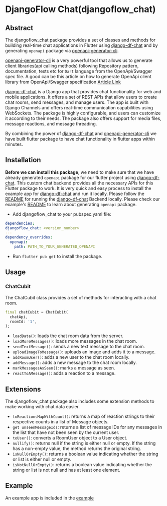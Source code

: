 # DjangoFlow Chat(djangoflow_chat)

## Abstract

The djangoflow_chat package provides a set of classes and methods for building real-time chat applications in Flutter using [django-df-chat](https://github.com/djangoflow/django-df-chat) and by generating `openapi` package via [openapi-generator-cli](https://github.com/OpenAPITools/openapi-generator-cli).

[openapi-generator-cli](https://github.com/OpenAPITools/openapi-generator-cli) is a very powerful tool that allows us to generate client libraries(api calling methods) following Repository pattern, documentation, tests etc for `Dart` language from the OpenApi/Swagger spec file. A good can be this article on how to generate OpenApi client library from OpenApi/Swagger specification [Article Link](https://medium.com/@rtlsilva/generating-dart-rest-api-client-libraries-using-openapi-generator-9b3dc517e68c)

[django-df-chat](https://github.com/djangoflow/django-df-chat) is a Django app that provides chat functionality for web and mobile applications. It offers a set of REST APIs that allow users to create chat rooms, send messages, and manage users. The app is built with Django Channels and offers real-time communication capabilities using WebSockets. The package is highly configurable, and users can customize it according to their needs. The package also offers support for media files, message reactions, and message threading.

By combining the power of [django-df-chat](https://github.com/djangoflow/django-df-chat) and [openapi-generator-cli](https://github.com/OpenAPITools/openapi-generator-cli) we have built flutter package to have chat functionality in flutter apps within minutes.

## Installation

**Before we can install this package**, we need to make sure that we have already generated `openapi` package for our flutter project using [django-df-chat](https://github.com/djangoflow/django-df-chat). This custom chat backend provides all the necessary APIs for this Flutter package to work. It is very quick and easy process to install the example app for [django-df-chat](https://github.com/djangoflow/django-df-chat) and run it locally. Please follow the [README](https://github.com/djangoflow/djangoflow-examples/tree/main/simple_chat/backend-django#readme) for running the [django-df-chat](https://github.com/djangoflow/django-df-chat) Backend locally. Please check our example's [README](https://github.com/djangoflow/djangoflow-examples/tree/main/simple_chat/frontend-flutter/packages/chat/README.md) to learn about generating `openapi` package.

- Add djangoflow_chat to your pubspec.yaml file:

```yaml
dependencies:
djangoflow_chat: <version_number>
---
dependency_overrides:
  openapi:
    path: PATH_TO_YOUR_GENERATED_OPENAPI
```

- Run `flutter pub get` to install the package.

## Usage

### ChatCubit

The ChatCubit class provides a set of methods for interacting with a chat room.

```dart
final chatCubit = ChatCubit(
  chatApi,
  roomId: '1',
);
```

- `loadData()`: loads the chat room data from the server.
- `loadMoreMessages()`: loads more messages in the chat room.
- `sendTextMessage()`: sends a new text message to the chat room.
- `uploadImageToMessage()`: uploads an image and adds it to a message.
- `addRoomUser()`: adds a new user to the chat room locally.
- `addMessage()`: adds a new message to the chat room locally.
- `markMessagesAsSeen()`: marks a message as seen.
- `reactToAMessage()`: adds a reaction to a message.

## Extensions

The djangoflow_chat package also includes some extension methods to make working with chat data easier.

- `toReactionsMapWithCount()`: returns a map of reaction strings to their respective counts in a list of Message objects.
- `get unseenMessageIds`: returns a list of message IDs for any messages in the list that have not been seen by the current user.
- `toUser()`: converts a RoomUser object to a User object.
- `nullify()`: returns null if the string is either null or empty. If the string has a non-empty value, the method returns the original string.
- `isNullOrEmpty()`: returns a boolean value indicating whether the string or list is either null or empty.
- `isNotNullOrEmpty()`: returns a boolean value indicating whether the string or list is not null and has at least one element.

## Example

An example app is included in the [example](https://github.com/djangoflow/djangoflow-examples/tree/main/simple_chat/frontend-flutter)
